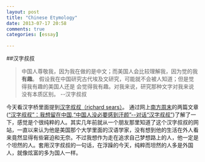 ```yaml
---
layout: post
title: "Chinese Etymology"
date: 2013-07-17 20:58
comments: true
categories: [essay]
 
---
```


##汉字叔叔
>中国人尊敬我，因为我在做的是中文；而美国人会比较理解我，因为觉的我**有趣**。
假设我在中国研究古代埃及文研究，可能就不会被人知道；但是觉得我有趣的美国人还是
会觉得我有趣。对我来说，研究那种文字对我来说没有本质区别。 --汉字叔叔

今天看汉字桥里面提到[汉字叔叔（richard sears）](http://chineseetymology.org)。
通过网上[南方周末](http://www.infzm.com)的两篇文章([“汉字叔叔”：我想留在中国](http://www.infzm.com/content/79466),[“中国人没必要感到汗颜”--对话“汉字叔叔”](http://www.infzm.com/content/79467))了解了一下，感觉是个很纯粹的人。其实几年前就从一个朋友那里知道了这个汉字叔叔的网站，一直以来认为他是美国那个大学里面的汉语学家，没有想到他的生活在外人看来竟然显得有些窘迫和无奈。不过我想作为走在追求自己梦想路上的人，他一定是个坦然的人。套用汉字叔叔的一句话，在浮躁的今天，纯粹而坦然的人多是外国人，就像炫富的多为国人一样。
